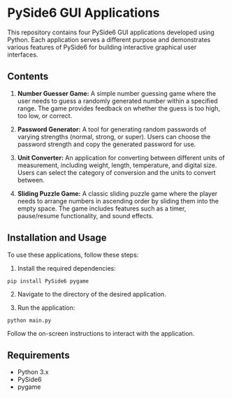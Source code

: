 # PySide6 GUI Applications

This repository contains four PySide6 GUI applications developed using Python. Each application serves a different purpose and demonstrates various features of PySide6 for building interactive graphical user interfaces.

## Contents

1. **Number Guesser Game:** A simple number guessing game where the user needs to guess a randomly generated number within a specified range. The game provides feedback on whether the guess is too high, too low, or correct.

2. **Password Generator:** A tool for generating random passwords of varying strengths (normal, strong, or super). Users can choose the password strength and copy the generated password for use.

3. **Unit Converter:** An application for converting between different units of measurement, including weight, length, temperature, and digital size. Users can select the category of conversion and the units to convert between.

4. **Sliding Puzzle Game:** A classic sliding puzzle game where the player needs to arrange numbers in ascending order by sliding them into the empty space. The game includes features such as a timer, pause/resume functionality, and sound effects.

## Installation and Usage

To use these applications, follow these steps:


1. Install the required dependencies:

```
pip install PySide6 pygame
```

2. Navigate to the directory of the desired application.

3. Run the application:

```
python main.py
```

Follow the on-screen instructions to interact with the application.

## Requirements

- Python 3.x
- PySide6
- pygame
